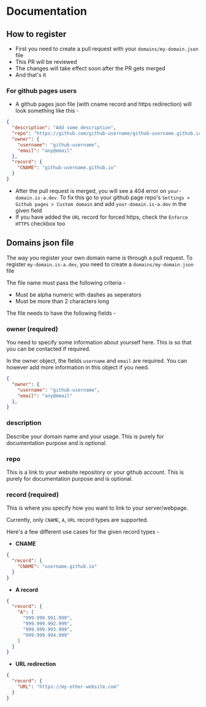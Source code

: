 # Documentation

## How to register
* First you need to create a pull request with your `domains/my-domain.json` file
* This PR will be reviewed
* The changes will take effect soon after the PR gets merged
* And that's it

### For github pages users
* A github pages json file (with cname record and https redirection) will look something like this -
```json
{
  "description": "Add some description",
  "repo": "https://github.com/github-username/github-username.github.io",
  "owner": {
    "username": "github-username",
    "email": "any@email"
  },
  "record": {
    "CNAME": "github-username.github.io"
  }
}
```
* After the pull request is merged, you will see a 404 error on `your-domain.is-a.dev`. To fix this go to your github page repo's `Settings > Github pages > Custom domain` and add `your-domain.is-a.dev` in the given field
* If you have added the `URL` record for forced https, check the `Enforce HTTPS` checkbox too



## Domains json file
The way you register your own domain name is through a pull request.
To register `my-domain.is-a.dev`, you need to create a `domains/my-domain.json` file

The file name must pass the following criteria -
* Must be alpha numeric with dashes as seperators
* Must be more than 2 characters long


The file needs to have the following fields -

### owner (required)
You need to specify some information about yourself here.
This is so that you can be contacted if required.

In the owner object, the fields `username` and `email` are required. You can however add more information in this object if you need.
```json
{
  "owner": {
    "username": "github-username",
    "email": "any@email"
  },
}
```

### description
Describe your domain name and your usage. This is purely for documentation purpose and is optional.


### repo
This is a link to your website repository or your github account. This is purely for documentation purpose and is optional.


### record (required)
This is where you specify how you want to link to your server/webpage.

Currently, only `CNAME`, `A`, `URL` record types are supported.

Here's a few different use cases for the given record types -

* **CNAME**
```json
{
  "record": {
    "CNAME": "username.github.io"
  }
}
```

* **A record**
```json
{
  "record": {
    "A": [
      "999.999.991.999",
      "999.999.992.999",
      "999.999.993.999",
      "999.999.994.999"
    ]
  }
}
```

* **URL redirection**
```json
{
  "record": {
    "URL": "https://my-other-website.com"
  }
}
```


